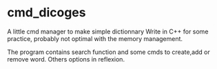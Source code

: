 # cmd_dicoges
A little cmd manager to make simple dictionnary
Write in C++ for some practice, probably not optimal with the memory management.

The program contains search function and some cmds to create,add or remove word.
Others options in reflexion.
